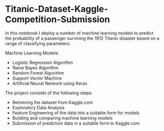 # Titanic-Dataset-Kaggle-Competition-Submission

In this notebook I deploy a number of machine learning models to predict the probability of a passenger surviving the 1912 Titanic disaster based on a range of classifying parameters. 

Machine Learning Models:
* Logistic Regression Algorithm
* Naive Bayes Algorithm
* Random Forest Algorithm
* Support Vector Machine
* Artificial Neural Network using Keras

The project consists of the following steps:
* Retreiving the dataset from Kaggle.com
* Exploratory Data Analysis
* Feature Engineering of the data into a suitable form for models
* Building and comparing machine learning models
* Submission of prediction data in a suitable form to Kaggle.com
